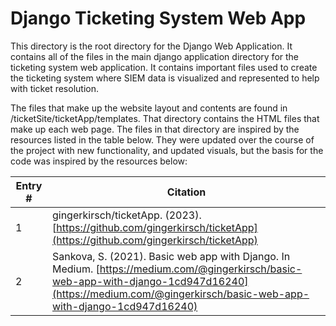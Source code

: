 # Django Ticketing System Web App

This directory is the root directory for the Django Web Application. It contains all of the files in the main django application directory for the ticketing system web application.
It contains important files used to create the ticketing system where SIEM data is visualized and represented to help with ticket resolution.

The files that make up the website layout and contents are found in /ticketSite/ticketApp/templates. That directory contains the HTML files that make up each web page. The files in that directory are inspired by 
the resources listed in the table below. They were updated over the course of the project with new functionality, and updated visuals, but the basis 
for the code was inspired by the resources below:

| Entry # | Citation |
| --- | --- |
| 1     | gingerkirsch/ticketApp. (2023). [https://github.com/gingerkirsch/ticketApp](https://github.com/gingerkirsch/ticketApp) |
| 2    | Sankova, S. (2021). Basic web app with Django. In Medium. [https://medium.com/@gingerkirsch/basic-web-app-with-django-1cd947d16240](https://medium.com/@gingerkirsch/basic-web-app-with-django-1cd947d16240) |
